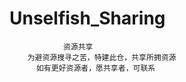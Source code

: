 # Unselfish_Sharing
        
                资源共享
        为避资源搜寻之苦，特建此仓，共享所拥资源
          如有更好资源者，愿共享者，可联系
          
